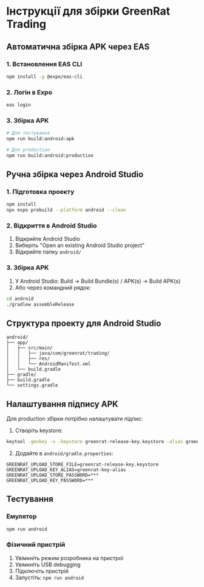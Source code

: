 
# Інструкції для збірки GreenRat Trading

## Автоматична збірка APK через EAS

### 1. Встановлення EAS CLI
```bash
npm install -g @expo/eas-cli
```

### 2. Логін в Expo
```bash
eas login
```

### 3. Збірка APK
```bash
# Для тестування
npm run build:android:apk

# Для production
npm run build:android:production
```

## Ручна збірка через Android Studio

### 1. Підготовка проекту
```bash
npm install
npx expo prebuild --platform android --clean
```

### 2. Відкриття в Android Studio
1. Відкрийте Android Studio
2. Виберіть "Open an existing Android Studio project"
3. Відкрийте папку `android/`

### 3. Збірка APK
1. У Android Studio: Build → Build Bundle(s) / APK(s) → Build APK(s)
2. Або через командний рядок:
```bash
cd android
./gradlew assembleRelease
```

## Структура проекту для Android Studio

```
android/
├── app/
│   ├── src/main/
│   │   ├── java/com/greenrat/trading/
│   │   ├── res/
│   │   └── AndroidManifest.xml
│   └── build.gradle
├── gradle/
├── build.gradle
└── settings.gradle
```

## Налаштування підпису APK

Для production збірки потрібно налаштувати підпис:

1. Створіть keystore:
```bash
keytool -genkey -v -keystore greenrat-release-key.keystore -alias greenrat-key-alias -keyalg RSA -keysize 2048 -validity 10000
```

2. Додайте в `android/gradle.properties`:
```
GREENRAT_UPLOAD_STORE_FILE=greenrat-release-key.keystore
GREENRAT_UPLOAD_KEY_ALIAS=greenrat-key-alias
GREENRAT_UPLOAD_STORE_PASSWORD=***
GREENRAT_UPLOAD_KEY_PASSWORD=***
```

## Тестування

### Емулятор
```bash
npm run android
```

### Фізичний пристрій
1. Увімкніть режим розробника на пристрої
2. Увімкніть USB debugging
3. Підключіть пристрій
4. Запустіть: `npm run android`

